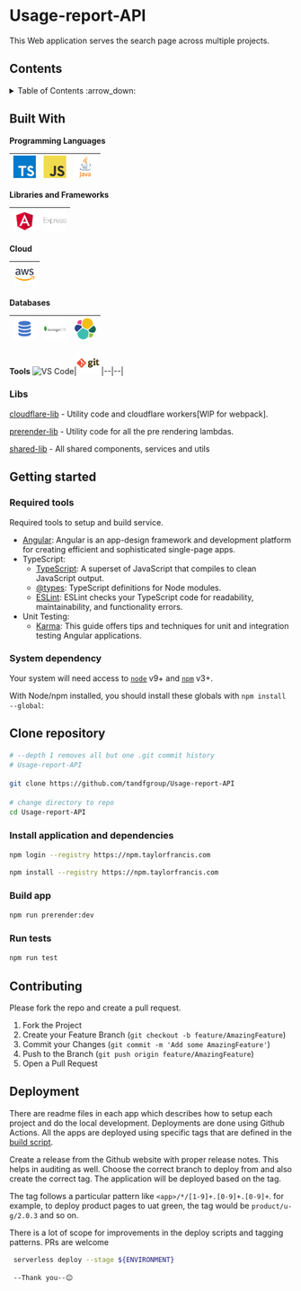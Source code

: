 # Usage-report-API

This Web application serves the search page across multiple projects.


<!-- PROJECT SHIELDS -->
<!--
*** I'm using markdown "reference style" links for readability.
*** Reference links are enclosed in brackets [ ] instead of parentheses ( ).
*** See the bottom of this document for the declaration of the reference variables
*** for contributors-url, forks-url, etc. This is an optional, concise syntax you may use.
*** https://www.markdownguide.org/basic-syntax/#reference-style-links
-->


## Contents

<!-- TABLE OF CONTENTS -->
<details>
  <summary>Table of Contents :arrow_down: </summary>
  <ol>
    <li>
      <a href="#about-the-project">About The Project</a>
      <ul>
         <li><a href="#contents">Project Repo</a></li>
         <li><a href="#libs">Libs</a></li>
      </ul>
    </li>
    <li>
      <a href="#built-with">Built with</a>
    </li>
    <li>
      <a href="#getting-started">Getting Started</a>
      <ul>
        <li><a href="#required-tools">Required tools</a></li>
        <li><a href="#system-dependency">System dependency</a></li>
      </ul>
    </li>
     <li>
      <a href="#clone-repository">Clone repository</a>
    </li>
      <li>
      <a href="#install-application-and-dependencies">Install application and dependencies</a>
      <ul>
        <li><a href="#build-app">Build App</a></li>
        <li><a href="#run-tests">Run Tests</a></li>
      </ul>
    </li>
    <li><a href="#contributing">Contributing</a></li>
    <li><a href="#deployment">Deployment</a></li>
  </ol>
</details>

## Built With


**Programming Languages**

<img title="Typescript" alt="Typescript" width="40px" src="https://raw.githubusercontent.com/github/explore/master/topics/typescript/typescript.png" />|<img alt="JS" title="JavaScript" width="40px" src="https://raw.githubusercontent.com/github/explore/master/topics/javascript/javascript.png">|<img title="Java" alt="java" width="40px" src="https://raw.githubusercontent.com/github/explore/master/topics/java/java.png">
|--|--|--|



**Libraries and Frameworks**

<img title="Angular" alt="Angular" width="40px" src="https://raw.githubusercontent.com/github/explore/80688e429a7d4ef2fca1e82350fe8e3517d3494d/topics/angular/angular.png">|<img title="express" alt="express" width="40px" src="https://raw.githubusercontent.com/github/explore/80688e429a7d4ef2fca1e82350fe8e3517d3494d/topics/express/express.png">
|--|--|


**Cloud**

<img title="AWS" alt="AWS" width="40px" src="https://raw.githubusercontent.com/github/explore/master/topics/aws/aws.png">|
|--|

**Databases**

<img title="SQL" alt="SQL" width="40px" src="https://raw.githubusercontent.com/github/explore/master/topics/sql/sql.png">|<img title="MongoDB" alt="MongoDB" width="40px" src="https://raw.githubusercontent.com/github/explore/master/topics/mongodb/mongodb.png">|<img title="ElasticSearch" alt="ElasticSearch" width="40px" src="https://raw.githubusercontent.com/github/explore/master/topics/elasticsearch/elasticsearch.png"> <br>
|--|--|--|

**Tools**
<img title="VS Code" alt="VS Code" width="40px" src="https://img.icons8.com/fluent/48/000000/visual-studio-code-2019.png">|<img title="git" alt="git" width="40px" src="https://raw.githubusercontent.com/github/explore/master/topics/git/git.png">
|--|--|
<br>



### Libs

[cloudflare-lib](https://github.com/tandfgroup/discovery-client-websites/tree/develop/libs/cloudflare-lib) - Utility code and cloudflare workers[WIP for webpack].

[prerender-lib](https://github.com/tandfgroup/discovery-client-websites/tree/develop/libs/prerender-lib) - Utility code for all the pre rendering lambdas.

[shared-lib](https://github.com/tandfgroup/discovery-client-websites/tree/develop/libs/shared-lib) - All shared components, services and utils


## Getting started

### Required tools

Required tools to setup and build service.

- [Angular](https://angular.io/): Angular is an app-design framework and development platform for creating efficient and sophisticated single-page apps.
- TypeScript:
  - [TypeScript](http://www.typescriptlang.org/): A superset of JavaScript that compiles to clean JavaScript output.
  - [@types](https://www.npmjs.com/~types): TypeScript definitions for Node modules.
  - [ESLint](https://eslint.org/): ESLint checks your TypeScript code for readability, maintainability, and functionality errors.
- Unit Testing:
  - [Karma](https://angular.io/guide/testing): This guide offers tips and techniques for unit and integration testing Angular applications.


### System dependency


Your system will need access to [`node`](https://nodejs.org/en/) v9+ and [`npm`](https://www.npmjs.com/) v3+.

With Node/npm installed, you should install these globals with `npm install --global`:

## Clone repository

```sh
# --depth 1 removes all but one .git commit history
# Usage-report-API

git clone https://github.com/tandfgroup/Usage-report-API

# change directory to repo
cd Usage-report-API

```
### Install application and dependencies <a id="install-app"></a>

```bash
npm login --registry https://npm.taylorfrancis.com
```

```bash
npm install --registry https://npm.taylorfrancis.com
```


### Build app


```bash
npm run prerender:dev
```

### Run tests

```bash
npm run test
```

## Contributing

Please fork the repo and create a pull request.

1. Fork the Project
2. Create your Feature Branch (`git checkout -b feature/AmazingFeature`)
3. Commit your Changes (`git commit -m 'Add some AmazingFeature'`)
4. Push to the Branch (`git push origin feature/AmazingFeature`)
5. Open a Pull Request


## Deployment


There are readme files in each app which describes how to setup each project and do the local development. Deployments are done using Github Actions. All the apps are deployed using specific tags that are defined in the [build script](https://github.com/tandfgroup/discovery-client-websites/blob/develop/.github/workflows/deploy.yml).

Create a release from the Github website with proper release notes. This helps in auditing as well. Choose the correct branch to deploy from and also create the correct tag. The application will be deployed based on the tag.

The tag follows a particular pattern like `<app>/*/[1-9]+.[0-9]+.[0-9]+`.
for example, to deploy product pages to uat green, the tag would be `product/u-g/2.0.3` and so on.

There is a lot of scope for improvements in the deploy scripts and tagging patterns. PRs are welcome


```bash
 serverless deploy --stage ${ENVIRONMENT}
```


` --Thank you--😊`


